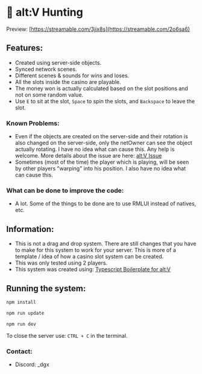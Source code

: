 #  🎰 alt:V Hunting

Preview: [https://streamable.com/3jix8s](https://streamable.com/2o6sa6)

## Features:
- Created using server-side objects.
- Synced network scenes.
- Different scenes & sounds for wins and loses.
- All the slots inside the casino are playable.
- The money won is actually calculated based on the slot positions and not on some random value.
- Use `E` to sit at the slot, `Space` to spin the slots, and `Backspace` to leave the slot.

### Known Problems:
- Even if the objects are created on the server-side and their rotation is also changed on the server-side, only the netOwner can see the object actually rotating. I have no idea what can cause this. Any help is welcome. More details about the issue are here: [alt:V Issue](https://github.com/altmp/altv-issues/issues/2251)
- Sometimes (most of the time) the player which is playing, will be seen by other players "warping" into his position. I also have no idea what can cause this.
  
### What can be done to improve the code:
- A lot. Some of the things to be done are to use RMLUI instead of natives, etc.

## Information:
- This is not a drag and drop system. There are still changes that you have to make for this system to work for your server. This is more of a template / idea of how a casino slot system can be created.
- This was only tested using 2 players.
- This system was created using: [Typescript Boilerplate for alt:V](https://github.com/Stuyk/altv-typescript)

## Running the system:

```sh
npm install
```

```sh
npm run update
```

```sh
npm run dev
```

To close the server use: `CTRL + C` in the terminal.

### Contact:
- Discord: _dgx
